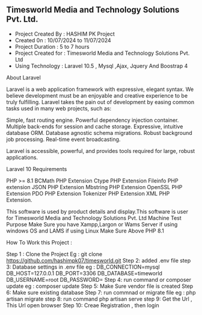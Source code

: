 ## Timesworld Media and Technology Solutions Pvt. Ltd.
<ul>
    <li>Project Created By : HASHIM PK Project </li>
    <li>Created 0n : 10/07/2024 to 11/07/2024 </li>
    <li>Project Duration : 5 to 7 hours  </li>
    <li>Project Created for : Timesworld Media and Technology Solutions Pvt. Ltd   </li>
    <li>Using Technology : Laravel 10.5 , Mysql ,Ajax, Jquery And Boostrap 4   </li>
</ul>
About Laravel

Laravel is a web application framework with expressive, elegant syntax. We believe development must be an enjoyable and creative experience to be truly fulfilling. Laravel takes the pain out of development by easing common tasks used in many web projects, such as:

Simple, fast routing engine.
Powerful dependency injection container.
Multiple back-ends for session and cache storage.
Expressive, intuitive database ORM.
Database agnostic schema migrations.
Robust background job processing.
Real-time event broadcasting.

Laravel is accessible, powerful, and provides tools required for large, robust applications.

Laravel 10 Requirements

PHP >= 8.1 BCMath PHP Extension Ctype PHP Extension Fileinfo PHP extension JSON PHP Extension Mbstring PHP Extension OpenSSL PHP Extension PDO PHP Extension Tokenizer PHP Extension XML PHP Extension.

This software is used by product details and display.This software is user for Timesworld Media and Technology Solutions Pvt. Ltd Machine Test Purpose Make Sure you have Xampp,Largon or Wams Server if using windows OS and LAMS if using Linux Make Sure Above PHP 8.1 

How To Work this Project :

Step 1 : Clone the Project Eg : git clone https://github.com/hashimpk07/timesworld.git 
Step 2: added .env file 
step 3: Database settings in .env file eg : DB_CONNECTION=mysql DB_HOST=127.0.0.1 DB_PORT=3306 DB_DATABASE=timeworld DB_USERNAME=root DB_PASSWORD= 
Step 4: run command or composer update eg : composer update 
Step 5: Make Sure vendor file is created 
Step 6: Make sure existing database 
Step 7: run commnad or migrate file eg : php artisan migrate 
step 8: run command php artisan serve 
step 9: Get the Url , This Url open browser 
Step 10: Creae Registration , then login
